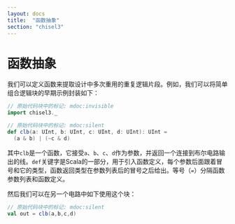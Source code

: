 ```yaml
---
layout: docs
title:  "函数抽象"
section: "chisel3"
---
```


# 函数抽象

我们可以定义函数来提取设计中多次重用的重复逻辑片段。例如，我们可以将简单组合逻辑块的早期示例封装如下：

```scala
// 原始代码块中的标记: mdoc:invisible
import chisel3._
```

```scala
// 原始代码块中的标记: mdoc:silent
def clb(a: UInt, b: UInt, c: UInt, d: UInt): UInt =
  (a & b) | (~c & d)
```

其中```clb```是一个函数，它接受```a```、```b```、```c```、```d```作为参数，并返回一个连接到布尔电路输出的线。```def```关键字是Scala的一部分，用于引入函数定义，每个参数后面跟着冒号和它的类型，函数返回类型在参数列表后的冒号之后给出。等号（`=`）分隔函数参数列表和函数定义。

然后我们可以在另一个电路中如下使用这个块：
```scala
// 原始代码块中的标记: mdoc:silent
val out = clb(a,b,c,d)
```
